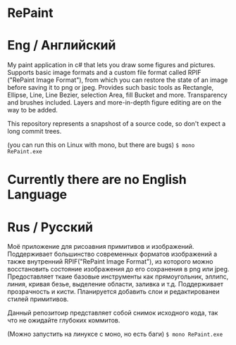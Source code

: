 # RePaint

# Eng / Английский
My paint application in c# that lets you draw some figures and pictures. Supports basic image formats and a custom file format called RPIF ("RePaint Image Format"), from which you can restore the state of an image before saving it to png or jpeg.
Provides such basic tools as Rectangle, Ellipse, Line, Line Bezier, selection Area, fill Bucket and more.
Transparency and brushes included. Layers and more-in-depth figure editing are on the way to be added.

This repository represents a snapshost of a source code, so don't expect a long commit trees.

(you can run this on Linux with mono, but there are bugs)
`$ mono RePaint.exe`

# Currently there are no English Language

# Rus / Русский
Моё приложение для рисоавния примитивов и изображений. Поддерживает большинство современных форматов изображений а также внутренний RPIF("RePaint Image Format"), из которого можно восстановить состояние изображения до его сохранения в png или jpeg.
Предоставляет ткаие базовые инструменты как прямоугольник, эллипс, линия, кривая безье, выделение области, заливка и т.д.
Поддерживает прозрачность и кисти. Планируется добавить слои и редактированеи стилей примитивов.

Данный репозитоир представляет собой снимок исходного кода, так что не ожидайте глубоких коммитов.

(Можно запустить на линуксе с моно, но есть баги)
`$ mono RePaint.exe`
